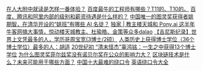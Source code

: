[在人大附中就读是怎样一番体验？](https://www.zhihu.com/question/21796554)
[百度最牛的工程师有哪些？T11的、T10的。](https://www.zhihu.com/question/20496783)
[百度、腾讯和阿里内部的级别和薪资待遇是什么样的？](https://www.zhihu.com/question/27108669)
[中国唯一的图灵奖获得者姚期智，在清华开设的“姚班”有哪些 AI 名徒？](https://www.leiphone.com/news/201702/tll28CkQFCd3r6vE.html?_t=t)
[独家 | 教主楼天城和 Pony.ai 这半年](http://www.myzaker.com/article/5968939cd1f149f96c000012/)
[牛客网搞大事情，惊动楼天城教主、杜瑜皓、金策等众多dalao](https://www.nowcoder.com/discuss/28860?type=0&order=0&pos=26&page=1)
[【吉尼斯纪录】世界上文凭最多的人，学历哥周宝宽(3博士/2硕）](http://www.sohu.com/a/153232055_534824)
[人类历史上获得博士学位（36个博士学位）最多的人：胡适](http://baijiahao.baidu.com/s?id=1561842437803005&wfr=spider&for=pc)
[20世纪初 “清末怪杰”辜鸿铭：一生之中获得13个博士学位](http://www.010lm.com/dzh/lishi/44607.html)
[为什么图灵奖菲尔兹奖没有诺贝尔奖在公众的影响力大？](https://www.zhihu.com/question/24909208)
[区块链技术是什么？未来可能用于哪些方面？](https://www.zhihu.com/question/27687960)
[中国十大最难的绕口令](http://baijiahao.baidu.com/s?id=1583755748898886716&wfr=spider&for=pc)
[英语绕口令大全](https://zhidao.baidu.com/question/197547947.html)
[]()
[]()
[]()











